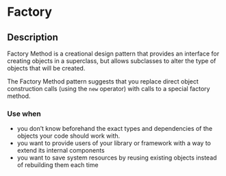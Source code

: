 # Factory

## Description

Factory Method is a creational design pattern that provides an interface 
for creating objects in a superclass, but allows subclasses to alter the 
type of objects that will be created.

The Factory Method pattern suggests 
that you replace direct object construction calls (using the `new` operator) 
with calls to a special factory method.

### Use when

* you don’t know beforehand the exact types and dependencies 
  of the objects your code should work with.
* you want to provide users of your library or 
  framework with a way to extend its internal components
* you want to save system resources by reusing existing objects 
  instead of rebuilding them each time
